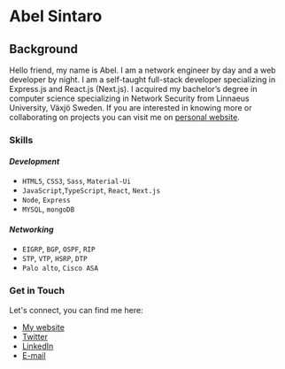 <!-- ![Cover Photo](./Assets/n-w.png) -->

# Abel Sintaro

## Background

Hello friend, my name is Abel. I am a network engineer by day and a web developer by night. I am a self-taught full-stack developer specializing in Express.js and React.js (Next.js). I acquired my bachelor’s degree in computer science specializing in Network Security from Linnaeus University, Växjö Sweden. If you are interested in knowing more or collaborating on projects you can visit me on [personal website](https://abel-sintaro.tech).

<!-- <img src="./Assets/next+react.jpeg" data-canonical-src="./Assets/next+react.jpg" width="100%" height="600"  /> -->

### Skills

#### _Development_

- `HTML5`, `CSS3`, `Sass`, `Material-Ui`
- `JavaScript`,`TypeScript`, `React`, `Next.js`
- `Node`, `Express`
- `MYSQL`, `mongoDB`

#### _Networking_

- `EIGRP`, `BGP`, `OSPF`, `RIP`
- `STP`, `VTP`, `HSRP`, `DTP`
- `Palo alto`, `Cisco ASA`

### Get in Touch

Let's connect, you can find me here:

- [My website](https://abel-sintaro.tech)
- [Twitter](https://twitter.com/AbelSintaro)
- [LinkedIn](https://www.linkedin.com/in/abel-sintaro/)
- [E-mail](mailto:hi@abel-sintaro.tech)
